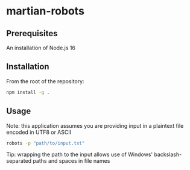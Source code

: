 # martian-robots
## Prerequisites
An installation of Node.js 16
## Installation
From the root of the repository:
```sh
npm install -g .
```
## Usage
Note: this application assumes you are providing input in a plaintext file encoded in UTF8 or ASCII
```sh
robots -p "path/to/input.txt"
```
Tip: wrapping the path to the input allows use of Windows' backslash-separated paths and spaces in file names
